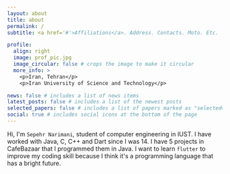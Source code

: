 ```yaml
---
layout: about
title: about
permalink: /
subtitle: <a href='#'>Affiliations</a>. Address. Contacts. Moto. Etc.

profile:
  align: right
  image: prof_pic.jpg
  image_circular: false # crops the image to make it circular
  more_info: >
    <p>Iran, Tehran</p>
    <p>Iran University of Science and Technology</p>

news: false # includes a list of news items
latest_posts: false # includes a list of the newest posts
selected_papers: false # includes a list of papers marked as "selected={true}"
social: true # includes social icons at the bottom of the page
---
```


Hi, I'm `Sepehr Narimani`, student of computer engineering in IUST. I have worked with Java, C, C++ and Dart since I was 14. I have 5 projects in CafeBazaar that I programmed them in Java. I want to learn `flutter` to improve my coding skill because I think it's a programming language that has a bright future. 
